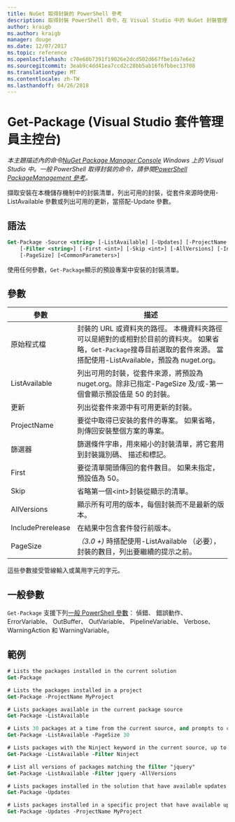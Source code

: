 ```yaml
---
title: NuGet 取得封裝的 PowerShell 參考
description: 取得封裝 PowerShell 命令，在 Visual Studio 中的 NuGet 封裝管理員主控台中的參考。
author: kraigb
ms.author: kraigb
manager: douge
ms.date: 12/07/2017
ms.topic: reference
ms.openlocfilehash: c70e60b7391f19026e2dcd502d667fbe1da7e6e2
ms.sourcegitcommit: 3eab9c4dd41ea7ccd2c28bb5ab16f6fbbec13708
ms.translationtype: MT
ms.contentlocale: zh-TW
ms.lasthandoff: 04/26/2018
---
```

# <a name="get-package-package-manager-console-in-visual-studio"></a>Get-Package (Visual Studio 套件管理員主控台)

*本主題描述內的命令[NuGet Package Manager Console](package-manager-console.md) Windows 上的 Visual Studio 中。一般 PowerShell 取得封裝的命令，請參閱[PowerShell PackageManagement 參考](/powershell/module/packagemanagement/?view=powershell-6)。*

擷取安裝在本機儲存機制中的封裝清單，列出可用的封裝，從套件來源時使用-ListAvailable 參數或列出可用的更新，當搭配-Update 參數。

## <a name="syntax"></a>語法

```ps
Get-Package -Source <string> [-ListAvailable] [-Updates] [-ProjectName <string>]
    [-Filter <string>] [-First <int>] [-Skip <int>] [-AllVersions] [-IncludePrerelease]
    [-PageSize] [<CommonParameters>]
```

使用任何參數，`Get-Package`顯示的預設專案中安裝的封裝清單。

## <a name="parameters"></a>參數

| 參數 | 描述 |
| --- | --- |
| 原始程式檔 | 封裝的 URL 或資料夾的路徑。 本機資料夾路徑可以是絕對的或相對於目前的資料夾。 如果省略，`Get-Package`搜尋目前選取的套件來源。 當搭配使用-ListAvailable，預設為 nuget.org。 |
| ListAvailable | 列出可用的封裝，從套件來源，將預設為 nuget.org。除非已指定-PageSize 及/或-第一個會顯示預設值是 50 的封裝。 |
| 更新 | 列出從套件來源中有可用更新的封裝。 |
| ProjectName | 要從中取得已安裝的套件的專案。 如果省略，則傳回安裝整個方案的專案。 |
| 篩選器 | 篩選條件字串，用來縮小的封裝清單，將它套用到封裝識別碼、 描述和標記。 |
| First | 要從清單開頭傳回的套件數目。 如果未指定，預設值為 50。 |
| Skip | 省略第一個&lt;int&gt;封裝從顯示的清單。  |
| AllVersions | 顯示所有可用的版本，每個封裝而不是最新的版本。 |
| IncludePrerelease | 在結果中包含套件發行前版本。 |
| PageSize | *（3.0 +)* 時搭配使用-ListAvailable （必要），封裝的數目，列出要繼續的提示之前。 |

這些參數接受管線輸入或萬用字元的字元。

## <a name="common-parameters"></a>一般參數

`Get-Package` 支援下列[一般 PowerShell 參數](http://go.microsoft.com/fwlink/?LinkID=113216)： 偵錯、 錯誤動作、 ErrorVariable、 OutBuffer、 OutVariable、 PipelineVariable、 Verbose、 WarningAction 和 WarningVariable。

## <a name="examples"></a>範例

```ps
# Lists the packages installed in the current solution
Get-Package

# Lists the packages installed in a project
Get-Package -ProjectName MyProject

# Lists packages available in the current package source
Get-Package -ListAvailable

# Lists 30 packages at a time from the current source, and prompts to continue if more are available
Get-Package -ListAvailable -PageSize 30

# Lists packages with the Ninject keyword in the current source, up to 50
Get-Package -ListAvailable -Filter Ninject

# List all versions of packages matching the filter "jquery"
Get-Package -ListAvailable -Filter jquery -AllVersions

# Lists packages installed in the solution that have available updates
Get-Package -Updates

# Lists packages installed in a specific project that have available updates
Get-Package -Updates -ProjectName MyProject
```

